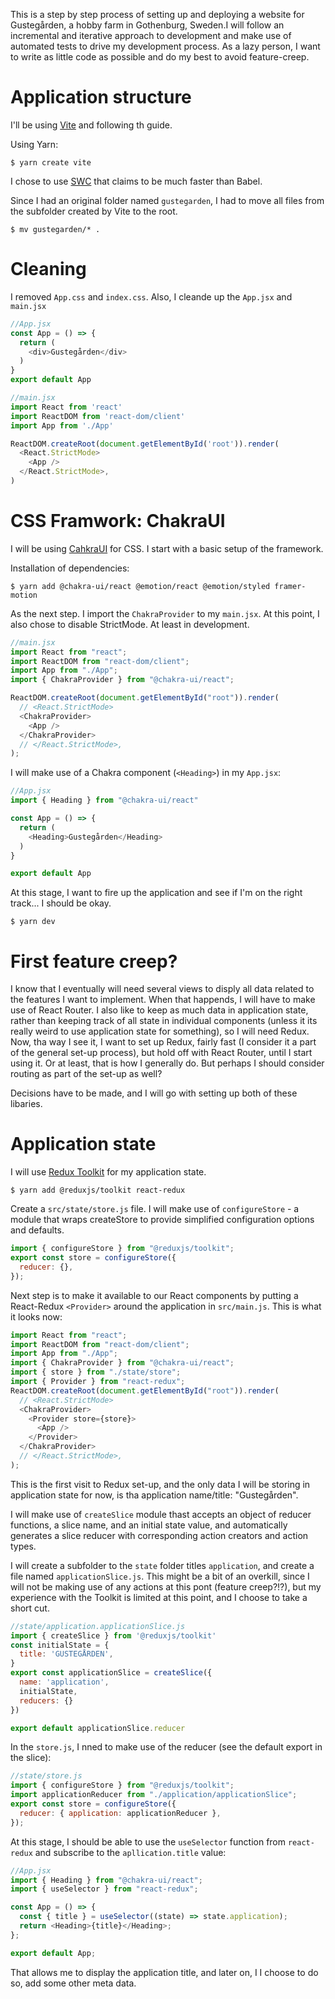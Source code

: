 This is a step by step process of setting up and deploying a website for Gustegården, a hobby farm in Gothenburg, Sweden.I will follow an incremental and iterative approach to development and make use of automated tests to drive my development process. As a lazy person, I want to write as little code as possible and do my best to avoid feature-creep. 
# Application structure

I'll be using [Vite](https://vitejs.dev/guide/) and following th guide.

Using Yarn: 

```
$ yarn create vite
```

I chose to use [SWC](https://swc.rs/) that claims to be much faster than Babel. 

Since I had an original folder named `gustegarden`, I had to move all files from the subfolder created by Vite to the root. 

```
$ mv gustegarden/* .
```

# Cleaning

I removed `App.css` and `index.css`. Also, I cleande up the `App.jsx` and `main.jsx` 

```js
//App.jsx
const App = () => {
  return (
    <div>Gustegården</div>
  )
}
export default App
```

```js
//main.jsx
import React from 'react'
import ReactDOM from 'react-dom/client'
import App from './App'

ReactDOM.createRoot(document.getElementById('root')).render(
  <React.StrictMode>
    <App />
  </React.StrictMode>,
)
```

# CSS Framwork: ChakraUI

I will be using [CahkraUI](https://chakra-ui.com/getting-started) for CSS. I start with a basic setup of the framework. 

Installation of dependencies:

```
$ yarn add @chakra-ui/react @emotion/react @emotion/styled framer-motion
```

As the next step. I import the `ChakraProvider` to my `main.jsx`. At this point, I also chose to disable StrictMode. At least in development. 

```js
//main.jsx
import React from "react";
import ReactDOM from "react-dom/client";
import App from "./App";
import { ChakraProvider } from "@chakra-ui/react";

ReactDOM.createRoot(document.getElementById("root")).render(
  // <React.StrictMode>
  <ChakraProvider>
    <App />
  </ChakraProvider>
  // </React.StrictMode>,
);
```
I will make use of a Chakra component (`<Heading>`) in my `App.jsx`: 


```js
//App.jsx
import { Heading } from "@chakra-ui/react"

const App = () => {
  return (
    <Heading>Gustegården</Heading>
  )
}

export default App
```
At this stage, I want to fire up the application and see if I'm on the right track... I should be okay. 

```
$ yarn dev
```

# First feature creep? 

I know that I eventually will need several views to disply all data related to the features I want to implement. When that happends, I will have to make use of React Router. I also like to keep as much data in application state, rather than keeping track of all state in individual components (unless it its really weird to use application state for something), so I will need Redux. Now, tha way I see it, I want to set up Redux, fairly fast (I consider it a part of the general set-up process), but hold off with React Router, until I start using it. Or at least, that is how I generally do. But perhaps I should consider routing as part of the set-up as well? 

Decisions have to be made, and I will go with setting up both of these libaries. 

# Application state

I will use [Redux Toolkit](https://redux-toolkit.js.org/introduction/getting-started) for my application state. 

```
$ yarn add @reduxjs/toolkit react-redux
```

Create a `src/state/store.js` file. I will make use of `configureStore` - a module that wraps createStore to provide simplified configuration options and defaults.

```js
import { configureStore } from "@reduxjs/toolkit";
export const store = configureStore({
  reducer: {},
});
```

Next step is to make it available to our React components by putting a React-Redux `<Provider>` around the application in `src/main.js`. This is what it looks now: 

```js
import React from "react";
import ReactDOM from "react-dom/client";
import App from "./App";
import { ChakraProvider } from "@chakra-ui/react";
import { store } from "./state/store";
import { Provider } from "react-redux";
ReactDOM.createRoot(document.getElementById("root")).render(
  // <React.StrictMode>
  <ChakraProvider>
    <Provider store={store}>
      <App />
    </Provider>
  </ChakraProvider>
  // </React.StrictMode>,
);
```

This is the first visit to Redux set-up, and the only data I will be storing in application state for now, is tha application name/title: "Gustegården".

I will make use of `createSlice` module thast accepts an object of reducer functions, a slice name, and an initial state value, and automatically generates a slice reducer with corresponding action creators and action types.

I will create a subfolder to the `state` folder titles `application`, and create a file named `applicationSlice.js`. This might be a bit of an overkill, since I will not be making use of any actions at this pont (feature creep?!?), but my experience with the Toolkit is limited at this point, and I choose to take a short cut.

```js
//state/application.applicationSlice.js
import { createSlice } from '@reduxjs/toolkit'
const initialState = {
  title: 'GUSTEGÅRDEN',
}
export const applicationSlice = createSlice({
  name: 'application',
  initialState,
  reducers: {}
})

export default applicationSlice.reducer
```

In the `store.js`, I nned to make use of the reducer (see the default export in the slice):

```js
//state/store.js
import { configureStore } from "@reduxjs/toolkit";
import applicationReducer from "./application/applicationSlice";
export const store = configureStore({
  reducer: { application: applicationReducer },
});
```

At this stage, I should be able to use the `useSelector` function from `react-redux` and subscribe to the `apllication.title` value: 

```js
//App.jsx
import { Heading } from "@chakra-ui/react";
import { useSelector } from "react-redux";

const App = () => {
  const { title } = useSelector((state) => state.application);
  return <Heading>{title}</Heading>;
};

export default App;
```
That allows me to display the application title, and later on, I I choose to do so, add some other meta data.





